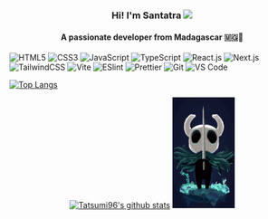 <h3 align="center">Hi! I'm Santatra <img src="https://media.giphy.com/media/mGcNjsfWAjY5AEZNw6/giphy.gif" width="50"></h3>
<h4 align="center">A passionate developer from Madagascar 🇲🇬🥔</h4>

![HTML5](https://img.shields.io/badge/-HTML5-%23E44D27?style=flat-square&logo=html5&logoColor=ffffff)
![CSS3](https://img.shields.io/badge/-CSS3-%231572B6?style=flat-square&logo=css3)
![JavaScript](https://img.shields.io/badge/-JavaScript-%23F7DF1C?style=flat-square&logo=javascript&logoColor=000000&labelColor=%23F7DF1C&color=%23FFCE5A)
![TypeScript](https://img.shields.io/badge/-TypeScript-007ACC?style=flat-square&logo=typescript&logoColor=white)
![React.js](https://img.shields.io/badge/-React.js-%23282C34?style=flat-square&logo=react)
![Next.js](https://img.shields.io/badge/-Next.js-%23000000?style=flat-square&logo=nextdotjs)
![TailwindCSS](https://img.shields.io/badge/-TailwindCSS-%231a202c?style=flat-square&logo=tailwind-css)
![Vite](https://img.shields.io/badge/-Vite-%23646CFF?style=flat-square&logo=vite&logoColor=ffffff)
![ESlint](https://img.shields.io/badge/-ESLint-%234B32C3?style=flat-square&logo=eslint)
![Prettier](https://img.shields.io/badge/-Prettier-%23F7B93E?style=flat-square&logo=prettier&logoColor=ffffff)
![Git](https://img.shields.io/badge/-Git-%23F05032?style=flat-square&logo=git&logoColor=%23ffffff)
![VS Code](https://img.shields.io/badge/-VSCode-%23007ACC?style=flat-square&logo=visual-studio-code)

[![Top Langs](https://github-readme-stats.vercel.app/api/top-langs/?username=Dera2Salles&layout=compact&size_weight=0&count_weight=1&theme=dracula&border_color=2ba888)](https://github.com/anuraghazra/github-readme-stats)

<p align="center">
  <a href="https://github.com/Tatsumi96"><img src="https://github-readme-stats.vercel.app/api?username=Tatsumi96&hide_border=true&show_icons=true&theme=dracula" alt="Tatsumi96's github stats"></a>
  <img width="110" src="https://github.com/Tatsumi96/Tatsumi96/blob/main/hollow-knight-153500.png?raw=true" ></img>
</p>
